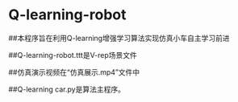 # Q-learning-robot

##本程序旨在利用Q-learning增强学习算法实现仿真小车自主学习前进

##Q-learning-robot.ttt是V-rep场景文件

##仿真演示视频在“仿真展示.mp4”文件中

##Q-learning car.py是算法主程序。
